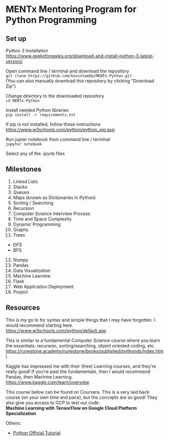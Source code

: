 # MENTx Mentoring Program for Python Programming

## Set up
Python 3 Installation
<br>https://www.geeksforgeeks.org/download-and-install-python-3-latest-version/

Open command line / terminal and download the repository
<br>`git clone https://github.com/kevinlwebb/MENTx-Python.git`
<br>(You can also manually download this repository by clicking "Download Zip")

Change directory to the downloaded repository
<br>`cd MENTx-Python`

Install needed Python libraries
<br>`pip install -r requirements.txt`

If pip is not installed, follow these instructions
<br>https://www.w3schools.com/python/python_pip.asp

Run jupter notebook from command line / terminal
<br>`jupyter notebook`

Select any of the .ipynb files

## Milestones
1) Linked Lists
2) Stacks
3) Queues
4) Maps (known as Dictionaries in Python)
5) Sorting / Searching
6) Recursion
7) Computer Science Interview Process
8) Time and Space Complexity
9) Dynamic Programming
10) Graphs
11) Trees
  - DFS
  - BFS
12) Numpy
13) Pandas
14) Data Visualization
15) Machine Learnine
16) Flask
17) Web Application Deployment
18) Project

## Resources
This is my go to for syntax and simple things that I may have forgotten. I would recommend starting here.
<br>https://www.w3schools.com/python/default.asp

This is similar to a fundamental Computer Science course where you learn the essentials: recursion, sorting/searching, object oriented coding, etc.
<br>https://runestone.academy/runestone/books/published/pythonds/index.html

Kaggle has impressed me with their (free) Learning courses, and they're really good! If you're past the fundamentals, then I would recommend Pandas, then Machine Learning.
<br>https://www.kaggle.com/learn/overview

This course below can be found on Coursera. This is a very laid back course (on your own time and pace), but the concepts are so good! They also give you access to GCP to test out code.
<br>**Machine Learning with TensorFlow on Google Cloud Platform Specialization**

Others:
- [Python Official Tutorial](https://docs.python.org/3/tutorial/)
